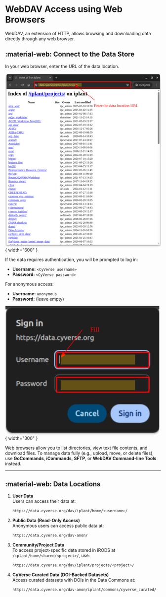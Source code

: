 # WebDAV Access using Web Browsers

WebDAV, an extension of HTTP, allows browsing and downloading data directly through any web browser.

## :material-web: Connect to the Data Store

In your web browser, enter the URL of the data location.

![browser_webdav_connect](../../assets/ds/browser_webdav_connect.png){ width="600" }

If the data requires authentication, you will be prompted to log in:

- **Username:** `<CyVerse username>`
- **Password:** `<CyVerse password>`

For anonymous access:

- **Username:** `anonymous`
- **Password:** (leave empty)


![browser_webdav_login](../../assets/ds/browser_webdav_login.png){ width="300" }

Web browsers allow you to list directories, view text file contents, and download files. To manage data fully (e.g., upload, move, or delete files), use **GoCommands**, **iCommands**, **SFTP**, or **WebDAV Command-line Tools** instead.

---

## :material-web: Data Locations

1. **User Data**  
   Users can access their data at:
   
   ```sh
   https://data.cyverse.org/dav/iplant/home/<username>/
   ```

2. **Public Data (Read-Only Access)**  
   Anonymous users can access public data at:  
   ```sh
   https://data.cyverse.org/dav-anon/
   ```

3. **Community/Project Data**  
   To access project-specific data stored in iRODS at `/iplant/home/shared/<project>/`, use:
   ```sh
   https://data.cyverse.org/dav/iplant/projects/<project>/
   ```

4. **CyVerse Curated Data (DOI-Backed Datasets)**  
   Access curated datasets with DOIs in the Data Commons at:
   ```sh
   https://data.cyverse.org/dav-anon/iplant/commons/cyverse_curated/
   ```
    

